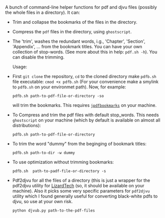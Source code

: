 
A bunch of command-line helper functions for pdf and djvu files (possibly the whole files in a directory). It can:

+ Trim and collapse the bookmarks of the files in the directory. 

+ Compress the `pdf` files in the directory, using `ghostscript`.

+  The 'trim', washes the redundant words, i.g., 'Chapter', 'Section', 'Appendix', ... from the bookmark titles. You can have your own collection of stop-words. (See more about this in help: `pdf.sh -h`). You can disable the trimming.

   Usage: 
   
* First `git clone` the repository, `cd` to the cloned directory make `pdfb.sh` file executable: `cmod +x pdfb.sh` (For your convenience make a smylink to `pdfb.sh` on your environmet path).
Now, for example: 


   `pdfb.sh path-to-pdf-file-or-directory -so`
   
   will trim the bookmarks. This requires [`jpdfbookmarks`](http://flavianopetrocchi.blogspot.com/) on your machine.

* To Compress and trim the pdf files with default stop_words. This needs `ghostscript` on your machine (which by default is available on almost all distributions):

    `pdfb.sh path-to-pdf-file-or-directory  `

* To trim the word "dummy" from the beginging of bookmark titles:

    `pdfb.sh path-to-dir -w dummy`

* To use optimization without trimming bookmarks:
 
    `pdfb.sh  path-to-padf-file-or-directory -s`

+ Pdf2djvu for all the files of a directory (this is just a wrapper for the pdf2djvu utility for [LizardTech](https://www.lizardtech.com/) (so, it should be available on your machine). Also it picks some very specific parameters for `pdf2djvu` utility which I found generally useful for converting black-white pdfs to djvu, so use at your own risk.

    `python djvub.py path-to-the-pdf-files`


